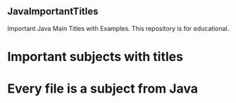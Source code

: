 ## JavaImportantTitles
Important Java Main Titles with Examples. This repository is for educational.

# Important subjects with titles
# Every file is a subject from Java

